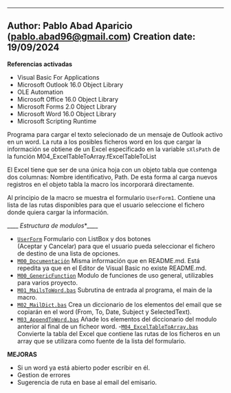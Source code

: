--------------------------------------------------------
Author: Pablo Abad Aparicio  (pablo.abad96@gmail.com)
Creation date: 19/09/2024
--------------------------------------------------------

____**Referencias activadas**____
- Visual Basic For Applications
- Microsoft Outlook 16.0 Object Library
- OLE Automation
- Microsoft Office 16.0 Object Library
- Microsoft Forms 2.0 Object Library
- Microsoft Word 16.0 Object Library
- Microsoft Scripting Runtime

Programa para cargar el texto selecionado de un mensaje
de Outlook activo en un word. La ruta a los posibles ficheros
word en los que cargar la información se obtiene de un Excel
especificado en la variable `sXlsPath` de la función
M04_ExcelTableToArray.fExcelTableToList

El Excel tiene que ser de una única hoja con un objeto tabla
que contenga dos columnas: Nombre identificativo, Path.
De esta forma al carga  nuevos registros en el objeto tabla
la macro los incorporará directamente.

Al principio de la macro se muestra el formulario `UserForm1`.
Contiene una lista de las rutas disponibles para que el usuario
seleccione el fichero donde quiera cargar la información.

____ *Estructura de modulos**____
- [`UserForm`](/UserForm1.frm) Formulario con ListBox y dos botones  
(Aceptar y Cancelar) para que el usuario pueda seleccionar el fichero de 
destino de una lista de opciones.
- [`M00_Documentación`](/M00_Documentacion.bas) Misma información que en 
README.md. Está repedita  ya que en el Editor de Visual Basic no existe 
README.md.
- [`M00_GenericFunction`](/M00_GenericFunctions.bas) Modulo de funciones 
de uso general, utilizables para varios proyecto.
- [`M01_MailsToWord.bas`](/M01_MailsToWord.bas) Subrutina de entrada al 
programa, el main de la macro.
- [`M02_MailDict.bas`](/M02_MailDict.bas) Crea un diccionario de los 
elementos del email que se copiarán en el word (From, To, Date, Subject y 
SelectedText).
- [`M03_AppendToWord.bas`](/M03_AppendToWord.bas) Añade los elementos
del diccionario del modulo anterior al final de un ficheor word.
-[`M04_ExcelTableToArray.bas`](/M04_ExcelTableToArray.bas) Convierte
la tabla del Excel que contiene las rutas de los ficheros en un array
que se utilizara como fuente de la lista del formulario.

____**MEJORAS**____
- Si un word ya está abierto poder escribir en él.
- Gestion de errores
- Sugerencia de ruta en base al email del emisario.
